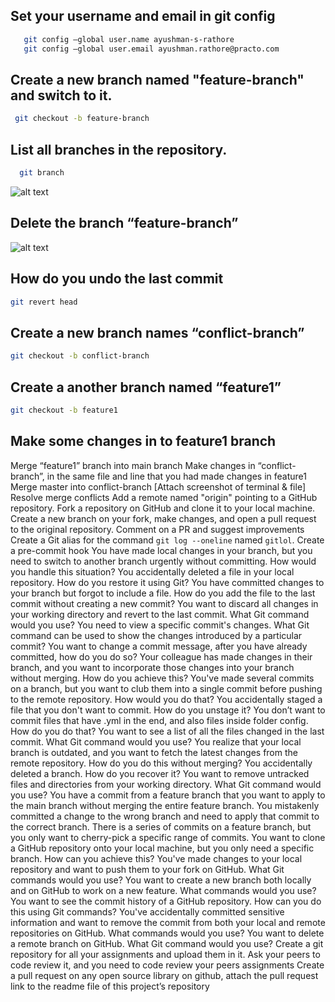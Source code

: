 ## Set your username and email in git config
```bash
   git config –global user.name ayushman-s-rathore
   git config –global user.email ayushman.rathore@practo.com
   ```
## Create a new branch named "feature-branch" and switch to it.
```bash
 git checkout -b feature-branch
 ```
## List all branches in the repository.
```bash
  git branch
  ```
  ![alt text](<Screenshot 2024-06-25 at 9.49.58 PM.png>)
## Delete the branch “feature-branch”
  ![alt text](<Screenshot 2024-06-25 at 9.53.13 PM.png>)
## How do you undo the last commit

```bash 
git revert head
```
## Create a new branch names “conflict-branch”
```bash
git checkout -b conflict-branch
```
## Create a another branch named “feature1”
```bash
git checkout -b feature1
```
## Make some changes in to feature1 branch

Merge “feature1” branch into main branch
Make changes in “conflict-branch”, in the same file and line that you had made changes in feature1
Merge master into conflict-branch [Attach screenshot of terminal & file]
Resolve merge conflicts
Add a remote named "origin" pointing to a GitHub repository.
Fork a repository on GitHub and clone it to your local machine.
Create a new branch on your fork, make changes, and open a pull request to the original repository.
Comment on a PR and suggest improvements
Create a Git alias for the command `git log --oneline` named `gitlol`.
Create a pre-commit hook
You have made local changes in your branch, but you need to switch to another branch urgently without committing. How would you handle this situation?
You accidentally deleted a file in your local repository. How do you restore it using Git?
You have committed changes to your branch but forgot to include a file. How do you add the file to the last commit without creating a new commit?
You want to discard all changes in your working directory and revert to the last commit. What Git command would you use?
You need to view a specific commit's changes. What Git command can be used to show the changes introduced by a particular commit?
You want to change a commit message, after you have already committed, how do you do so?
Your colleague has made changes in their branch, and you want to incorporate those changes into your branch without merging. How do you achieve this?
You've made several commits on a branch, but you want to club them into a single commit before pushing to the remote repository. How would you do that?
You accidentally staged a file that you don't want to commit. How do you unstage it?
You don’t want to commit files that have .yml in the end, and also files inside folder config. How do you do that?
You want to see a list of all the files changed in the last commit. What Git command would you use?
You realize that your local branch is outdated, and you want to fetch the latest changes from the remote repository. How do you do this without merging?
You accidentally deleted a branch. How do you recover it?
You want to remove untracked files and directories from your working directory. What Git command would you use?
You have a commit from a feature branch that you want to apply to the main branch without merging the entire feature branch.
You mistakenly committed a change to the wrong branch and need to apply that commit to the correct branch.
There is a series of commits on a feature branch, but you only want to cherry-pick a specific range of commits. 
You want to clone a GitHub repository onto your local machine, but you only need a specific branch. How can you achieve this?
You've made changes to your local repository and want to push them to your fork on GitHub. What Git commands would you use?
You want to create a new branch both locally and on GitHub to work on a new feature. What commands would you use?
You want to see the commit history of a GitHub repository. How can you do this using Git commands?
You've accidentally committed sensitive information and want to remove the commit from both your local and remote repositories on GitHub. What commands would you use?
You want to delete a remote branch on GitHub. What Git command would you use?
Create a git repository for all your assignments and upload them in it. Ask your peers to code review it, and you need to code review your peers assignments
Create a pull request on any open source library on github, attach the pull request link to the readme file of this project’s repository

